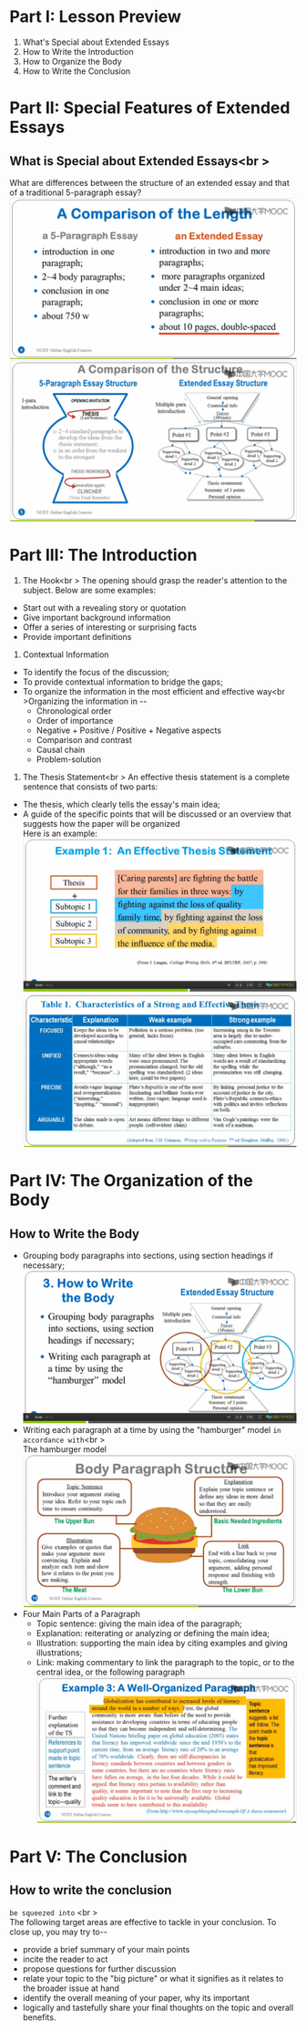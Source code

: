 # Part I: Lesson Preview   
1. What's Special about Extended Essays   
1. How to Write the Introduction   
1. How to Organize the Body   
1. How to Write the Conclusion   
   
# Part II: Special Features  of Extended Essays   
## What is Special about Extended Essays<br \>    
What are differences between the structure of an extended essay and that of a traditional 5-paragraph essay?   
![Alt text](./pic/24speext_p1.png)   
![Alt text](./pic/24speext_p2.png)   
   
# Part III: The Introduction   
1. The Hook<br \> The opening should grasp the reader's attention to the subject. Below are some examples:   
  * Start out with a revealing story or quotation   
  * Give important background information   
  * Offer a series of interesting or surprising facts   
  * Provide important definitions   
1. Contextual Information   
  * To identify the focus of the discussion;   
  * To provide contextual information to bridge the gaps;   
  * To organize the information in the most efficient and effective way<br \>Organizing the information in --   
    - Chronological order   
    - Order of importance   
    - Negative + Positive / Positive + Negative aspects   
    - Comparison and contrast   
    - Causal chain   
    - Problem-solution   
1. The Thesis Statement<br \> An effective thesis statement is a complete sentence that consists of two parts:   
  * The thesis, which clearly tells the essay's main idea;   
  * A guide of the specific points that will be discussed or an overview that suggests how the paper will be organized   
  Here is an example:   
  ![Alt text](./pic/24thesta_p1.png)   
  ![Alt text](./pic/24intro_p1.png)   
   
# Part IV: The Organization of the Body   
## How to Write the Body   
  * Grouping body paragraphs into sections, using section headings if necessary;   
  ![Alt text](./pic/24body_p1.png)   
  * Writing each paragraph at a time by using the "hamburger" model `in accordance with`<br \>   
  The hamburger model   
  ![Alt text](./pic/24hamburger_p1.png)   
  * Four Main Parts of a Paragraph   
    - Topic sentence: giving the main idea of the paragraph;   
    - Explanation: reiterating or analyzing or defining the main idea;   
    - Illustration: supporting the main idea by citing examples and giving illustrations;   
    - Link: making commentary to link the paragraph to the topic, or to the central idea, or the following paragraph   
  ![Alt text](./pic/24exam3.png)   
   
# Part V: The Conclusion   
## How to write the conclusion    
`be squeezed into` <br \>   
The following target areas are effective to tackle in your conclusion. To close up, you may try to--   
  * provide a brief summary of your main points   
  * incite the reader to act   
  * propose questions for further discussion   
  * relate your topic to the "big picture" or what it signifies as it relates to the broader issue at hand   
  * identify the overall meaning of your paper, why its important   
  * logically and tastefully share your final thoughts on the topic and overall benefits.   
   

